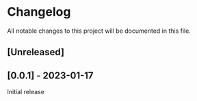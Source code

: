 # Changelog

All notable changes to this project will be documented in this file.

## [Unreleased]

## [0.0.1] - 2023-01-17
Initial release

